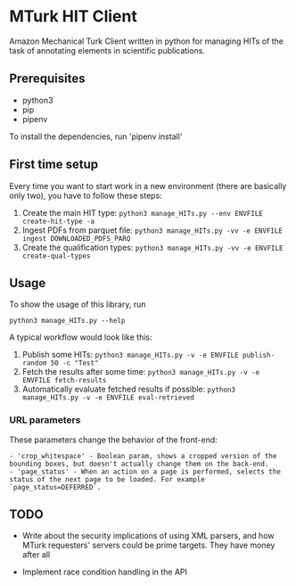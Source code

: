 # MTurk HIT Client

Amazon Mechanical Turk Client written in python for managing HITs of the task of annotating elements in scientific publications.

## Prerequisites
- python3
- pip
- pipenv

To install the dependencies, run 'pipenv install'

## First time setup
Every time you want to start work in a new environment (there are basically only two), you have to follow these steps:

1. Create the main HIT type: `python3 manage_HITs.py --env ENVFILE create-hit-type -a`
2. Ingest PDFs from parquet file: `python3 manage_HITs.py -vv -e ENVFILE ingest DOWNLOADED_PDFS_PARQ`
3. Create the qualification types: `python3 manage_HITs.py -vv -e ENVFILE create-qual-types`

## Usage
To show the usage of this library, run
```
python3 manage_HITs.py --help
```
A typical workflow would look like this:

1. Publish some HITs: `python3 manage_HITs.py -v -e ENVFILE publish-random 50 -c "Test"`
2. Fetch the results after some time: `python3 manage_HITs.py -v -e ENVFILE fetch-results`
3. Automatically evaluate fetched results if possible: `python3 manage_HITs.py -v -e ENVFILE eval-retrieved`

### URL parameters
These parameters change the behavior of the front-end:

    - 'crop_whitespace' - Boolean param, shows a cropped version of the bounding boxes, but doesn't actually change them on the back-end.
    - 'page_status' - When an action on a page is performed, selects the status of the next page to be loaded. For example `page_status=DEFERRED`.

## TODO
- Write about the security implications of using XML parsers, and how MTurk requesters' servers could be prime targets.
They have money after all

- Implement race condition handling in the API
